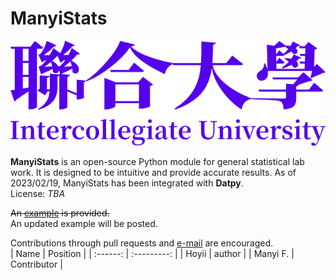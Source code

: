 # ManyiStats

![Intercollegiate University wordmark](./img/Wordmark%20(Emancipation%20Violet).png)

**ManyiStats** is an open-source Python module for general statistical lab work. It is designed to be intuitive and provide accurate results. As of 2023/02/19, ManyiStats has been integrated with **Datpy**.  
License: *TBA*  

<s>An [example](https://htmlpreview.github.io/?https://github.com/MFGJT/ManyiStats/blob/main/Torsion%20Pendulum.html) is provided.</s>  
An updated example will be posted.

Contributions through pull requests and [e-mail](mailto:henry1911@foxmail.com) are encouraged.  
|   Name   |  Position   |
| :------: | :---------: |
|  Hoyii   |   author    |
| Manyi F. | Contributor |
